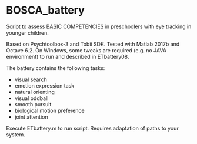# BOSCA_battery
Script to assess BASIC COMPETENCIES in preschoolers with eye tracking in younger children. 

Based on Psychtoolbox-3 and Tobii SDK. Tested with Matlab 2017b and Octave 6.2.
On Windows, some tweaks are required (e.g. no JAVA environment) to run and described in ETbattery08.

The battery contains the following tasks:
- visual search
- emotion expression task
- natural orienting
- visual oddball
- smooth pursuit
- biological motion preference
- joint attention
 
Execute ETbattery.m to run script. Requires adaptation of paths to your system.

